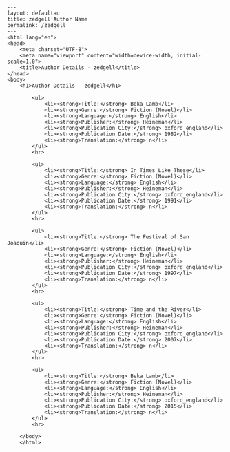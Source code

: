 
    ---
    layout: defaultau
    title: zedgell'Author Name 
    permalink: /zedgell
    ---
    <html lang="en">
    <head>
        <meta charset="UTF-8">
        <meta name="viewport" content="width=device-width, initial-scale=1.0">
        <title>Author Details - zedgell</title>
    </head>
    <body>
        <h1>Author Details - zedgell</h1>
        
            <ul>
                <li><strong>Title:</strong> Beka Lamb</li>
                <li><strong>Genre:</strong> Fiction (Novel)</li>
                <li><strong>Language:</strong> English</li>
                <li><strong>Publisher:</strong> Heineman</li>
                <li><strong>Publication City:</strong> oxford_england</li>
                <li><strong>Publication Date:</strong> 1982</li>
                <li><strong>Translation:</strong> n</li>
            </ul>
            <hr>
            
            <ul>
                <li><strong>Title:</strong> In Times Like These</li>
                <li><strong>Genre:</strong> Fiction (Novel)</li>
                <li><strong>Language:</strong> English</li>
                <li><strong>Publisher:</strong> Heineman</li>
                <li><strong>Publication City:</strong> oxford_england</li>
                <li><strong>Publication Date:</strong> 1991</li>
                <li><strong>Translation:</strong> n</li>
            </ul>
            <hr>
            
            <ul>
                <li><strong>Title:</strong> The Festival of San Joaquin</li>
                <li><strong>Genre:</strong> Fiction (Novel)</li>
                <li><strong>Language:</strong> English</li>
                <li><strong>Publisher:</strong> Heineman</li>
                <li><strong>Publication City:</strong> oxford_england</li>
                <li><strong>Publication Date:</strong> 1997</li>
                <li><strong>Translation:</strong> n</li>
            </ul>
            <hr>
            
            <ul>
                <li><strong>Title:</strong> Time and the River</li>
                <li><strong>Genre:</strong> Fiction (Novel)</li>
                <li><strong>Language:</strong> English</li>
                <li><strong>Publisher:</strong> Heineman</li>
                <li><strong>Publication City:</strong> oxford_england</li>
                <li><strong>Publication Date:</strong> 2007</li>
                <li><strong>Translation:</strong> n</li>
            </ul>
            <hr>
            
            <ul>
                <li><strong>Title:</strong> Beka Lamb</li>
                <li><strong>Genre:</strong> Fiction (Novel)</li>
                <li><strong>Language:</strong> English</li>
                <li><strong>Publisher:</strong> Heineman</li>
                <li><strong>Publication City:</strong> oxford_england</li>
                <li><strong>Publication Date:</strong> 2015</li>
                <li><strong>Translation:</strong> n</li>
            </ul>
            <hr>
            
        </body>
        </html>
        